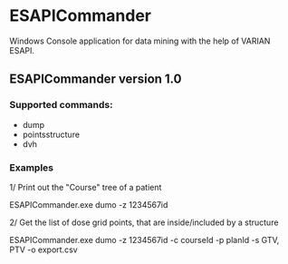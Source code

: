 # ESAPICommander
Windows Console application for data mining with the help of VARIAN ESAPI. 

## ESAPICommander version 1.0
### Supported commands:
  - dump 
  - pointsstructure
  - dvh
  
### Examples
1/ Print out the "Course" tree of a patient

  ESAPICommander.exe dumo -z 1234567id

2/ Get the list of dose grid points, that are inside/included by a structure

  ESAPICommander.exe dumo -z 1234567id -c courseId -p planId -s GTV, PTV -o export.csv

